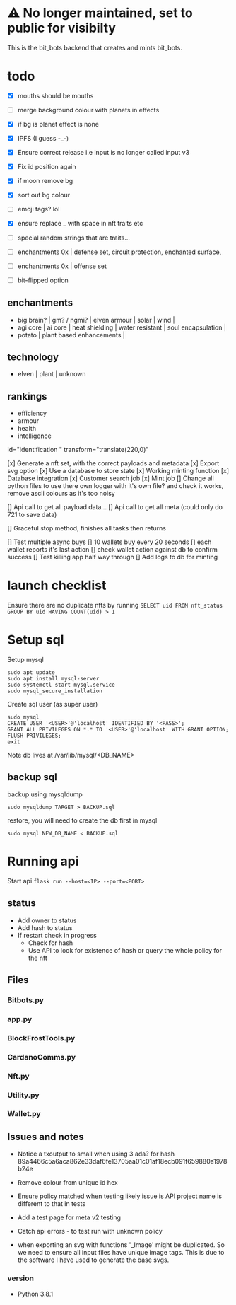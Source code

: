 # ⚠️ No longer maintained, set to public for visibilty

This is the bit_bots backend that creates and mints bit_bots.

# todo

- [x] mouths should be mouths
- [ ] merge background colour with planets in effects
- [x] if bg is planet effect is none
- [x] IPFS (I guess -\_-)
- [x] Ensure correct release i.e input is no longer called input v3
- [x] Fix id position again
- [x] if moon remove bg
- [x] sort out bg colour
- [ ] emoji tags? lol

- [x] ensure replace \_ with space in nft traits etc
- [ ] special random strings that are traits...

- [ ] enchantments 0x | defense set, circuit protection, enchanted surface,
- [ ] enchantments 0x | offense set
- [ ] bit-flipped option

## enchantments

- big brain? | gm? / ngmi? | elven armour | solar | wind |
- agi core | ai core | heat shielding | water resistant | soul encapsulation |
- potato | plant based enhancements |

## technology

- elven | plant | unknown

## rankings

- efficiency
- armour
- health
- intelligence

<g>
id="identification "
transform="translate(220,0)"

[x] Generate a nft set, with the correct payloads and metadata
[x] Export svg option
[x] Use a database to store state
[x] Working minting function
[x] Database integration
[x] Customer search job
[x] Mint job
[] Change all python files to use there own logger with it's own file? and check it works, remove ascii colours as it's too noisy

[] Api call to get all payload data...
[] Api call to get all meta (could only do 721 to save data)

[] Graceful stop method, finishes all tasks then returns

[] Test multiple async buys
[] 10 wallets buy every 20 seconds
[] each wallet reports it's last action
[] check wallet action against db to confirm success
[] Test killing app half way through
[] Add logs to db for minting

# launch checklist

Ensure there are no duplicate nfts by running
`SELECT uid FROM nft_status GROUP BY uid HAVING COUNT(uid) > 1`

# Setup sql

Setup mysql

```
sudo apt update
sudo apt install mysql-server
sudo systemctl start mysql.service
sudo mysql_secure_installation
```

Create sql user (as super user)

```
sudo mysql
CREATE USER '<USER>'@'localhost' IDENTIFIED BY '<PASS>';
GRANT ALL PRIVILEGES ON *.* TO '<USER>'@'localhost' WITH GRANT OPTION;
FLUSH PRIVILEGES;
exit
```

Note db lives at
/var/lib/mysql/<DB_NAME>

## backup sql

backup using mysqldump

```
sudo mysqldump TARGET > BACKUP.sql
```

restore, you will need to create the db first in mysql

```
sudo mysql NEW_DB_NAME < BACKUP.sql
```

# Running api

Start api
`flask run --host=<IP> --port=<PORT>`

## status

- Add owner to status
- Add hash to status
- If restart check in progress
  - Check for hash
  - Use API to look for existence of hash or query the whole policy for the nft

## Files

### Bitbots.py

### app.py

### BlockFrostTools.py

### CardanoComms.py

### Nft.py

### Utility.py

### Wallet.py

## Issues and notes

- Notice a txoutput to small when using 3 ada? for hash 89a4466c5a6aca862e33daf6fe13705aa01c01af18ecb091f659880a1978b24e
- Remove colour from unique id hex
- Ensure policy matched when testing likely issue is API project name is different to that in tests
- Add a test page for meta v2 testing
- Catch api errors - to test run with unknown policy

- when exporting an svg with functions '\_Image' might be duplicated. So we need to ensure all input files have unique image tags. This is due to the software I have used to generate the base svgs.

### version

- Python 3.8.1
